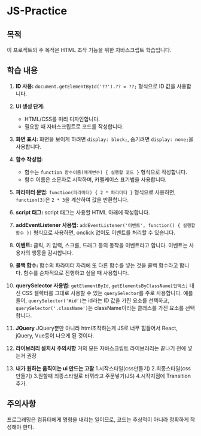 # JS-Practice

## 목적

이 프로젝트의 주 목적은 HTML 조작 기능을 위한 자바스크립트 학습입니다.

## 학습 내용

1. **ID 사용:** `document.getElementById('??').?? = ??;` 형식으로 ID 값을 사용합니다.

2. **UI 생성 단계:**

    - HTML/CSS를 미리 디자인합니다.
    - 필요할 때 자바스크립트로 코드를 작성합니다.

3. **화면 표시:** 화면을 보이게 하려면 `display: block;`, 숨기려면 `display: none;`을 사용합니다.

4. **함수 작성법:**

    - 함수는 `function 함수이름(매개변수) { 실행할 코드 }` 형식으로 작성합니다.
    - 함수 이름은 소문자로 시작하며, 카멜케이스 표기법을 사용합니다.

5. **파라미터 문법:** `function(파라미터) { 2 * 파라미터 }` 형식으로 사용하면, `function(3)`은 `2 * 3`을 계산하여 값을 반환합니다.

6. **script 태그:** script 태그는 사용할 HTML 아래에 작성합니다.

7. **addEventListener 사용법:** `addEventListener('이벤트', function() { 실행할 함수 })` 형식으로 사용하면, onclick 없이도 이벤트를 처리할 수 있습니다.

8. **이벤트:** 클릭, 키 입력, 스크롤, 드래그 등의 동작을 이벤트라고 합니다. 이벤트는 사용자의 행동을 감시합니다.

9. **콜백 함수:** 함수의 파라미터 자리에 또 다른 함수를 넣는 것을 콜백 함수라고 합니다. 함수를 순차적으로 진행하고 싶을 때 사용합니다.

10. **querySelector 사용법:** `getElementById`, `getElementsByClassName[인덱스]` 대신 CSS 셀렉터를 그대로 사용할 수 있는 `querySelector`를 주로 사용합니다. 예를 들어, `querySelector('#id')`는 id라는 ID 값을 가진 요소를 선택하고, `querySelector('.className')`는 className이라는 클래스를 가진 요소를 선택합니다.

11. **JQuery**
    JQuery뿐만 아니라 html조작하는게 JS로 너무 힘들어서 React, jQuery, Vue등이 나오게 된 것이다.

12. **라이브러리 설치시 주의사항**
    거의 모든 자바스크립트 라이브러리는 <body>끝나기 전에 넣는거 권장

13. **내가 원하는 움직이는 ui 만드는 고찰** 1.시작스타일(css만들기) 2.최종스타일(css만들기) 3.원할때 최종스타일로 바뀌라고 주문넣기(JS) 4.시작지점에 Transition 추가.

## 주의사항

프로그래밍은 컴퓨터에게 명령을 내리는 일이므로, 코드는 추상적이 아니라 정확하게 작성해야 한다.
